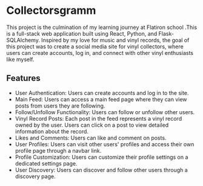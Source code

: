 # Collectorsgramm

This project is the culmination of my learning journey at Flatiron school .This is a full-stack web application built using React, Python, and Flask-SQLAlchemy. Inspired by my love for music and vinyl records, the goal of this project was to create a social media site for vinyl collectors, where users can create accounts, log in, and connect with other vinyl enthusiasts like myself.

## Features

* User Authentication: Users can create accounts and log in to the site.
* Main Feed: Users can access a main feed page where they can view posts from users they are following.
* Follow/Unfollow Functionality: Users can follow or unfollow other users.
* Vinyl Record Posts: Each post in the feed represents a vinyl record owned by the user. Users can click on a post to view detailed information about the record.
* Likes and Comments: Users can like and comment on posts.
* User Profiles: Users can visit other users' profiles and access their own profile page through a navbar link.
* Profile Customization: Users can customize their profile settings on a dedicated settings page.
* User Discovery: Users can discover and follow other users through a discovery page.


